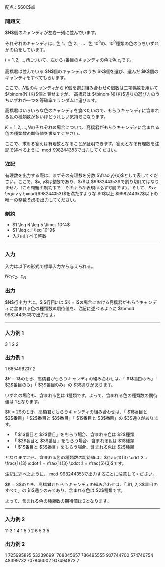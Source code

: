 
<div>

<span>

<span>

<p>
配点 : $600$点
</p>

<div>

<section>

### **問題文**

<p>
$N$個のキャンディが左右一列に並んでいます。

それぞれのキャンディは、色 $1$、色 $2$、$\ldots$、色 $10^9$の、$10^9$種類の色のうちいずれかの色をしています。

$i = 1, 2, \ldots, N$について、左から $i$番目のキャンディの色は色 $c_i$です。  
</p>

<p>
高橋君は並んでいる $N$個のキャンディのうち $K$個を選び、選んだ $K$個のキャンディをすべてもらいます。

ここで、$N$個のキャンディから $K$個を選ぶ組み合わせの個数は二項係数を用いて $\binom{N}{K}$個と表せますが、
高橋君は $\binom{N}{K}$通りの選び方のうちいずれか一つを等確率でランダムに選びます。
</p>

<p>
高橋君はいろいろな色のキャンディを食べたいので、もらうキャンディに含まれる色の種類数が多いほどうれしい気持ちになります。

$K = 1, 2, \ldots, N$のそれぞれの場合について、高橋君がもらうキャンディに含まれる色の種類数の期待値を求めてください。

ここで、求める答えは有理数となることが証明できます。答えとなる有理数を注記で述べるように $\bmod 998244353$で出力してください。
</p>

</section>

</div>

<div>

<section>

### **注記**

<p>
有理数を出力する際は、まずその有理数を分数 $\frac{y}{x}$として表してください。ここで、$x, y$は整数であり、$x$は $998244353$で割り切れてはなりません（この問題の制約下で、そのような表現は必ず可能です）。そして、$xz \equiv y \pmod{998244353}$を満たすような $0$以上 $998244352$以下の唯一の整数 $z$を出力してください。
</p>

</section>

</div>

<div>

<section>

### **制約**

<ul>

<li>
$1 \leq N \leq 5 \times 10^4$
</li>

<li>
$1 \leq c_i \leq 10^9$
</li>

<li>
入力はすべて整数
</li>

</ul>

</section>

</div>

---

<div>

<div>

<section>

### **入力**

<p>
入力は以下の形式で標準入力から与えられる。
</p>

<div>

$N$$c_1$$c_2$$\ldots$$c_N$
</div>

</section>

</div>

<div>

<section>

### **出力**

<p>
$N$行出力せよ。$i$行目には $K = i$の場合における高橋君がもらうキャンディに含まれる色の種類数の期待値を、注記に述べるように $\bmod 998244353$で出力せよ。
</p>

</section>

</div>

</div>

---

<div>

<section>

### **入力例 1**

<div>

3
1 2 2

</div>

</section>

</div>

<div>

<section>

### **出力例 1**

<div>

1
665496237
2

</div>

<p>
$K = 1$のとき、高橋君がもらうキャンディの組み合わせは、「 $1$番目のみ」「 $2$番目のみ」「 $3$番目のみ」の $3$通りがあります。

いずれの場合も、含まれる色は $1$種類です。よって、含まれる色の種類数の期待値は $1$となります。
</p>

<p>
$K = 2$のとき、高橋君がもらうキャンディの組み合わせは、「 $1$番目と $2$番目」「 $2$番目と $3$番目」「 $1$番目と $3$番目」の $3$通りがあります。
</p>

<ul>

<li>
「 $1$番目と $2$番目」をもらう場合、含まれる色は $2$種類
</li>

<li>
「 $2$番目と $3$番目」をもらう場合、含まれる色は $1$種類
</li>

<li>
「 $1$番目と $3$番目」をもらう場合、含まれる色は $2$種類
</li>

</ul>

<p>
となりますから、含まれる色の種類数の期待値は、$\frac{1}{3} \cdot 2 + \frac{1}{3} \cdot 1 + \frac{1}{3} \cdot 2 = \frac{5}{3}$です。

注記に述べたように、$\bmod 998244353$で出力することに注意してください。
</p>

<p>
$K = 3$のとき、高橋君がもらうキャンディの組み合わせは、「 $1, 2, 3$番目のすべて」の $1$通りのみであり、含まれる色は $2$種類です。

よって、含まれる色の種類数の期待値は $2$となります。
</p>

</section>

</div>

---

<div>

<section>

### **入力例 2**

<div>

11
3 1 4 1 5 9 2 6 5 3 5

</div>

</section>

</div>

<div>

<section>

### **出力例 2**

<div>

1
725995895
532396991
768345657
786495555
937744700
574746754
48399732
707846002
907494873
7

</div>

</section>

</div>

</span>

</span>

</div>
